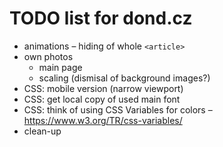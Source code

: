 # TODO list for dond.cz

* animations – hiding of whole `<article>`
* own photos
  * main page
  * scaling (dismisal of background images?)
* CSS: mobile version (narrow viewport)
* CSS: get local copy of used main font
* CSS: think of using CSS Variables for colors – https://www.w3.org/TR/css-variables/
* clean-up
